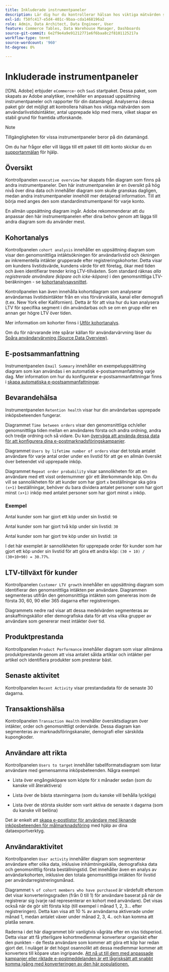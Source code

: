 ```yaml
---
title: Inkluderade instrumentpaneler
description: Lär dig hur du kontrollerar hälsan hos viktiga mätvärden som intäkter från användarlivstid, antal upprepade köp med mera, och därmed skapar en stabil grund för framtida utforskande.
exl-id: f50fc417-e5d4-401c-9baa-cda1468196a2
role: Admin, Data Architect, Data Engineer, User
feature: Commerce Tables, Data Warehouse Manager, Dashboards
source-git-commit: 6e2f9e4a9e91212771e6f6baa8c2f8101125217a
workflow-type: tm+mt
source-wordcount: '960'
ht-degree: 0%

---
```


# Inkluderade instrumentpaneler

[!DNL Adobe] erbjuder `eCommerce`- och `SaaS` startpaket. Dessa paket, som skapats av Adobe analytiker, innehåller en anpassad uppsättning instrumentpaneler och rapporter för din datamängd. Analyserna i dessa paket gör det möjligt att kontrollera hälsan hos viktiga mätvärden som användarlivstidsintäkter, antal upprepade köp med mera, vilket skapar en stabil grund för framtida utforskande.

>[!NOTE]
>
>Tillgängligheten för vissa instrumentpaneler beror på din datamängd.

Om du har frågor eller vill lägga till ett paket till ditt konto skickar du en [supportanmälan](https://experienceleague.adobe.com/docs/commerce-knowledge-base/kb/troubleshooting/miscellaneous/mbi-service-policies.html?lang=sv-SE) för hjälp.

## Översikt

Kontrollpanelen `executive overview` har skapats från diagram som finns på andra instrumentpaneler. Den här instrumentpanelen är en översikt på hög nivå över dina data och innehåller diagram som skulle granskas dagligen, medan andra instrumentpaneler innehöll mer detaljerad information. Till att börja med anges den som standardinstrumentpanel för varje konto.

En allmän uppsättning diagram ingår. Adobe rekommenderar att du anpassar den här instrumentpanelen efter dina behov genom att lägga till andra diagram som du använder mest.

## Kohortanalys

Kontrollpanelen `cohort analysis` innehåller en uppsättning diagram som visar den genomsnittliga intäktsökningen för användarlivstid och ökningen av inkrementella intäkter grupperade efter registreringskohorter. Detta visar om kundens livstidsvärde, kundens värde för ett företag, ökar med tiden och även identifierar trender kring LTV-tillväxten. Som standard räknas *alla registrerade användare (köpare och icke-köpare)* i den genomsnittliga LTV-beräkningen - se [kohortanalysavsnittet](../../data-analyst/dev-reports/cohort-rpt-bldr.md).

Kontrollpanelen kan även innehålla kohortdiagram som analyserar användarnas livstidsintäkter från en viss förvärvskälla, kanal eller demografi (t.ex. New York eller Kalifornien). Detta är för att visa hur du kan analysera LTV för specifika segment i din användarbas och se om en grupp eller en annan ger högre LTV över tiden.

Mer information om kohorter finns i [Utför kohortanalys](../../data-analyst/dev-reports/cohort-rpt-bldr.md).

Om du för närvarande inte spårar källan för användarvärvning läser du [Spåra användarvärvning (Source Data Overview)](../../data-analyst/analysis/google-track-user-acq.md).

## E-postsammanfattning

Instrumentpanelen `Email Summary` innehåller en exempeluppsättning diagram som kan användas i en automatisk e-postsammanfattning varje dag. Mer information om hur du konfigurerar e-postsammanfattningar finns i [skapa automatiska e-postsammanfattningar](../../data-user/export-data/email-summaries.md).  

## Bevarandehälsa

Instrumentpanelen `Retention health` visar hur din användarbas upprepade inköpsbeteenden fungerar.

Diagrammet `Time between orders` visar den genomsnittliga och/eller genomsnittliga tiden mellan en användares första och andra ordning, andra och tredje ordning och så vidare. Du kan [överväga att använda dessa data för att konfigurera dina e-postmarknadsföringskampanjer](http://blog.rjmetrics.com/acting-on-marketing-data-in-your-rjmetrics-online-dashboard/).

Diagrammet `Users by lifetime number of orders` visar det totala antalet användare för varje antal order under en livstid för att ge en allmän översikt över beteendet vid upprepade inköp.  

Diagrammet `Repeat order probability` visar sannolikheten för att en användare med ett visst ordernummer gör ett återkommande köp. Om du vill se sannolikheten för att kunder som har gjort `x` beställningar ska göra `(x+1)` beställningar, behöver du bara dividera antalet personer som har gjort minst `(x+1)` inköp med antalet personer som har gjort minst `x` inköp.

### Exempel

Antal kunder som har gjort ett köp under sin livstid: `90`

Antal kunder som har gjort två köp under sin livstid: `30`

Antal kunder som har gjort tre köp under sin livstid: `10`

I det här exemplet är sannolikheten för upprepade order för kunder som har gjort ett köp under sin livstid för att göra ett andra köp: `(30 + 10) / (30+10+90) = 30.77%`.

## LTV-tillväxt för kunder

Kontrollpanelen `Customer LTV growth` innehåller en uppsättning diagram som identifierar den genomsnittliga intäkten per användare. Diagrammen segmenteras utifrån den genomsnittliga intäkten som genereras inom de första 30, 60, 90 eller 365 dagarna efter registreringen.  

Diagrammets nedre rad visar att dessa medelvärden segmenteras av anskaffningskällor eller demografiska data för att visa vilka grupper av användare som genererar mest intäkter över tid.

## Produktprestanda

Kontrollpanelen `Product Performance` innehåller diagram som visar allmänna produktprestanda genom att visa antalet sålda artiklar och intäkter per artikel och identifiera produkter som presterar bäst.

## Senaste aktivitet

Kontrollpanelen `Recent Activity` visar prestandadata för de senaste 30 dagarna.

## Transaktionshälsa

Kontrollpanelen `Transaction Health` innehåller översiktsdiagram över intäkter, order och genomsnittligt ordervärde. Dessa diagram kan segmenteras av marknadsföringskanaler, demografi eller särskilda kupongkoder.

## Användare att rikta

Kontrollpanelen `Users to target` innehåller tabellformatsdiagram som listar användare med gemensamma inköpsbeteenden. Några exempel:

* Lista över engångsköpare som köpte för `X` månader sedan (som du kanske vill återaktivera)

* Lista över de bästa stavningarna (som du kanske vill behålla lyckliga)

* Lista över de största skulder som varit aktiva de senaste `X` dagarna (som du kanske vill belöna)

Det är enkelt att [skapa e-postlistor för användare med liknande inköpsbeteenden för målmarknadsföring](http://blog.rjmetrics.com/creating-contact-lists-for-top-customers/) med hjälp av dina dataexportverktyg.

## Användaraktivitet

Kontrollpanelen `User activity` innehåller diagram som segmenterar användare efter olika data, inklusive inhämtningskälla, demografiska data och genomsnittlig första beställningstid. Det innehåller även en analys av användarkohorten, inklusive den totala genomsnittliga intäkten för livstid per användarregistreringsmånad.

Diagrammet `% of cohort members who have purchased` är värdefullt eftersom det visar konverteringsgraden (från 0 till 1) för användare baserat på när de registrerar sig (varje rad representerar en kohort med användare). Det visas också när de gör sitt första köp (till exempel i månad 1, 2, 3... efter registreringen). Detta kan visa att 10 % av användarna aktiverade under månad 1, medan antalet växer under månad 2, 3, 4.. och kan komma att platåa senare.

Raderna i det här diagrammet blir vanligtvis vågräta efter en viss tidsperiod. Detta visar att få ytterligare kohortmedlemmar konverterar organiskt efter den punkten - de flesta användare som kommer att göra ett köp har redan gjort det. I nuläget är det högst osannolikt att dessa medlemmar kommer att konvertera till köpare utan ingripande. [Att nå ut till dem med anpassade kampanjer eller riktade e-postmeddelanden är ett lågrisksätt att snabbt komma igång med konverteringen av den här populationen.](http://blog.rjmetrics.com/acting-on-marketing-data-in-your-rjmetrics-online-dashboard/)

